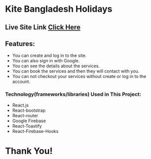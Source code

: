 # Kite Bangladesh Holidays

## Live Site Link [Click Here](https://kite-bd-holidays.web.app/)

## Features:

- You can create and log in to the site.
- You can also sign in with Google.
- You can see the details about the services.
- You can book the services and then they will contact with you.
- You can not checkout your services without create or log in to the account.

### Technology(frameworks/libraries) Used in This Project:

- React.js
- React-bootstrap
- React-router
- Google Firebase
- React-Toastify
- React-Firebase-Hooks

# Thank You!
